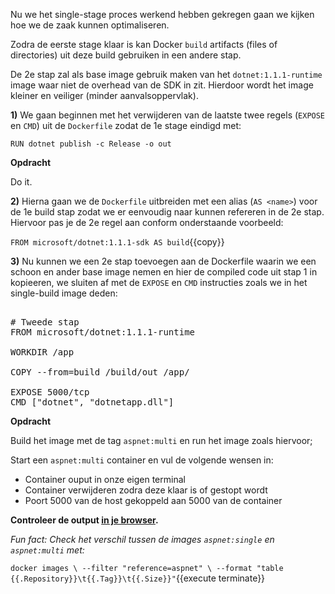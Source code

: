 Nu we het single-stage proces werkend hebben gekregen gaan we kijken hoe we de zaak kunnen optimaliseren.

Zodra de eerste stage klaar is kan Docker `build` artifacts (files of directories) uit deze build gebruiken in een andere stap. 

De 2e stap zal als base image gebruik maken van het `dotnet:1.1.1-runtime` image waar niet de overhead van de SDK in zit. Hierdoor wordt het image kleiner en veiliger (minder aanvalsoppervlak).

**1)** We gaan beginnen met het verwijderen van de laatste twee regels (`EXPOSE` en `CMD`) uit de `Dockerfile` zodat de 1e stage eindigd met:

`RUN dotnet publish -c Release -o out`

**Opdracht**

Do it. 

**2)** Hierna gaan we de `Dockerfile` uitbreiden met een alias (`AS <name>`) voor de 1e build stap zodat we er eenvoudig naar kunnen refereren in de 2e stap. Hiervoor pas je de 2e regel aan conform onderstaande voorbeeld:

`FROM microsoft/dotnet:1.1.1-sdk AS build`{{copy}}

**3)** Nu kunnen we een 2e stap toevoegen aan de Dockerfile waarin we een schoon en ander base image nemen en hier de compiled code uit stap 1 in kopieeren, we sluiten af met de `EXPOSE` en `CMD` instructies zoals we in het single-build image deden:

<pre class="file" data-filename="Dockerfile" data-target="append">

# Tweede stap
FROM microsoft/dotnet:1.1.1-runtime

WORKDIR /app

COPY --from=build /build/out /app/

EXPOSE 5000/tcp
CMD ["dotnet", "dotnetapp.dll"]
</pre>

**Opdracht**

Build het image met de tag `aspnet:multi` en run het image zoals hiervoor;

Start een `aspnet:multi` container en vul de volgende wensen in:

* Container ouput in onze eigen terminal
* Container verwijderen zodra deze klaar is of gestopt wordt
* Poort 5000 van de host gekoppeld aan 5000 van de container

**Controleer de output [in je browser](https://[[HOST_SUBDOMAIN]]-5000-[[KATACODA_HOST]].environments.katacoda.com/).**

*Fun fact: Check het verschil tussen de images `aspnet:single` en `aspnet:multi` met:*

`docker images \
  --filter "reference=aspnet" \
  --format "table {{.Repository}}\t{{.Tag}}\t{{.Size}}"`{{execute terminate}}